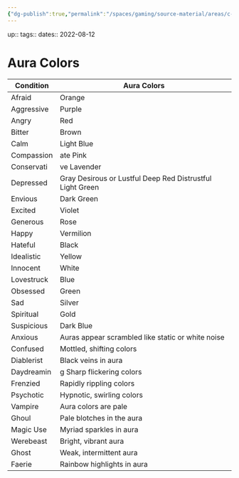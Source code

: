 ```yaml
---
{"dg-publish":true,"permalink":"/spaces/gaming/source-material/areas/c-wo-d/genre/vampire/v20/aura-colors/","dgHomeLink":true,"dgPassFrontmatter":true}
---
```


up:: 
tags:: 
dates:: 2022-08-12

# Aura Colors

| Condition  | Aura Colors                                                    |
|------------|----------------------------------------------------------------|
| Afraid     | Orange                                                         |
| Aggressive | Purple                                                         |
| Angry      | Red                                                            |
| Bitter     | Brown                                                          |
| Calm       | Light Blue                                                     |
| Compassion | ate   Pink                                                     |
| Conservati | ve    Lavender                                                 |
| Depressed  | Gray Desirous or Lustful  Deep Red Distrustful     Light Green |
| Envious    | Dark Green                                                     |
| Excited    | Violet                                                         |
| Generous   | Rose                                                           |
| Happy      | Vermilion                                                      |
| Hateful    | Black                                                          |
| Idealistic | Yellow                                                         |
| Innocent   | White                                                          |
| Lovestruck | Blue                                                           |
| Obsessed   | Green                                                          |
| Sad        | Silver                                                         |
| Spiritual  | Gold                                                           |
| Suspicious | Dark Blue                                                      |
| Anxious    | Auras appear scrambled like static or white noise              |
| Confused   | Mottled, shifting colors                                       |
| Diablerist | Black veins in aura                                            |
| Daydreamin | g    Sharp flickering colors                                   |
| Frenzied   | Rapidly rippling colors                                        |
| Psychotic  | Hypnotic, swirling colors                                      |
| Vampire    | Aura colors are pale                                           |
| Ghoul      | Pale blotches in the aura                                      |
| Magic Use  | Myriad sparkles in aura                                        |
| Werebeast  | Bright, vibrant aura                                           |
| Ghost      | Weak, intermittent aura                                        |
| Faerie     | Rainbow highlights in aura                                     |
